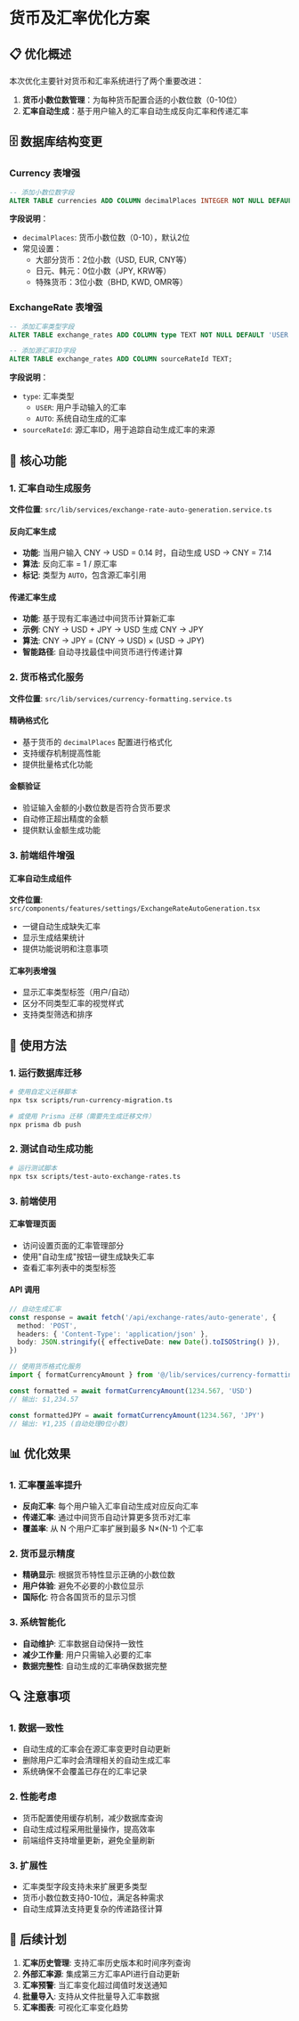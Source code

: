# 货币及汇率优化方案

## 📋 优化概述

本次优化主要针对货币和汇率系统进行了两个重要改进：

1. **货币小数位数管理**：为每种货币配置合适的小数位数（0-10位）
2. **汇率自动生成**：基于用户输入的汇率自动生成反向汇率和传递汇率

## 🗄️ 数据库结构变更

### Currency 表增强

```sql
-- 添加小数位数字段
ALTER TABLE currencies ADD COLUMN decimalPlaces INTEGER NOT NULL DEFAULT 2;
```

**字段说明**：

- `decimalPlaces`: 货币小数位数（0-10），默认2位
- 常见设置：
  - 大部分货币：2位小数（USD, EUR, CNY等）
  - 日元、韩元：0位小数（JPY, KRW等）
  - 特殊货币：3位小数（BHD, KWD, OMR等）

### ExchangeRate 表增强

```sql
-- 添加汇率类型字段
ALTER TABLE exchange_rates ADD COLUMN type TEXT NOT NULL DEFAULT 'USER';

-- 添加源汇率ID字段
ALTER TABLE exchange_rates ADD COLUMN sourceRateId TEXT;
```

**字段说明**：

- `type`: 汇率类型
  - `USER`: 用户手动输入的汇率
  - `AUTO`: 系统自动生成的汇率
- `sourceRateId`: 源汇率ID，用于追踪自动生成汇率的来源

## 🔧 核心功能

### 1. 汇率自动生成服务

**文件位置**: `src/lib/services/exchange-rate-auto-generation.service.ts`

#### 反向汇率生成

- **功能**: 当用户输入 CNY → USD = 0.14 时，自动生成 USD → CNY = 7.14
- **算法**: 反向汇率 = 1 / 原汇率
- **标记**: 类型为 `AUTO`，包含源汇率引用

#### 传递汇率生成

- **功能**: 基于现有汇率通过中间货币计算新汇率
- **示例**: CNY → USD + JPY → USD 生成 CNY → JPY
- **算法**: CNY → JPY = (CNY → USD) × (USD → JPY)
- **智能路径**: 自动寻找最佳中间货币进行传递计算

### 2. 货币格式化服务

**文件位置**: `src/lib/services/currency-formatting.service.ts`

#### 精确格式化

- 基于货币的 `decimalPlaces` 配置进行格式化
- 支持缓存机制提高性能
- 提供批量格式化功能

#### 金额验证

- 验证输入金额的小数位数是否符合货币要求
- 自动修正超出精度的金额
- 提供默认金额生成功能

### 3. 前端组件增强

#### 汇率自动生成组件

**文件位置**: `src/components/features/settings/ExchangeRateAutoGeneration.tsx`

- 一键自动生成缺失汇率
- 显示生成结果统计
- 提供功能说明和注意事项

#### 汇率列表增强

- 显示汇率类型标签（用户/自动）
- 区分不同类型汇率的视觉样式
- 支持类型筛选和排序

## 🚀 使用方法

### 1. 运行数据库迁移

```bash
# 使用自定义迁移脚本
npx tsx scripts/run-currency-migration.ts

# 或使用 Prisma 迁移（需要先生成迁移文件）
npx prisma db push
```

### 2. 测试自动生成功能

```bash
# 运行测试脚本
npx tsx scripts/test-auto-exchange-rates.ts
```

### 3. 前端使用

#### 汇率管理页面

- 访问设置页面的汇率管理部分
- 使用"自动生成"按钮一键生成缺失汇率
- 查看汇率列表中的类型标签

#### API 调用

```typescript
// 自动生成汇率
const response = await fetch('/api/exchange-rates/auto-generate', {
  method: 'POST',
  headers: { 'Content-Type': 'application/json' },
  body: JSON.stringify({ effectiveDate: new Date().toISOString() }),
})

// 使用货币格式化服务
import { formatCurrencyAmount } from '@/lib/services/currency-formatting.service'

const formatted = await formatCurrencyAmount(1234.567, 'USD')
// 输出: $1,234.57

const formattedJPY = await formatCurrencyAmount(1234.567, 'JPY')
// 输出: ¥1,235 (自动处理0位小数)
```

## 📊 优化效果

### 1. 汇率覆盖率提升

- **反向汇率**: 每个用户输入汇率自动生成对应反向汇率
- **传递汇率**: 通过中间货币自动计算更多货币对汇率
- **覆盖率**: 从 N 个用户汇率扩展到最多 N×(N-1) 个汇率

### 2. 货币显示精度

- **精确显示**: 根据货币特性显示正确的小数位数
- **用户体验**: 避免不必要的小数位显示
- **国际化**: 符合各国货币的显示习惯

### 3. 系统智能化

- **自动维护**: 汇率数据自动保持一致性
- **减少工作量**: 用户只需输入必要的汇率
- **数据完整性**: 自动生成的汇率确保数据完整

## 🔍 注意事项

### 1. 数据一致性

- 自动生成的汇率会在源汇率变更时自动更新
- 删除用户汇率时会清理相关的自动生成汇率
- 系统确保不会覆盖已存在的汇率记录

### 2. 性能考虑

- 货币配置使用缓存机制，减少数据库查询
- 自动生成过程采用批量操作，提高效率
- 前端组件支持增量更新，避免全量刷新

### 3. 扩展性

- 汇率类型字段支持未来扩展更多类型
- 货币小数位数支持0-10位，满足各种需求
- 自动生成算法支持更复杂的传递路径计算

## 🎯 后续计划

1. **汇率历史管理**: 支持汇率历史版本和时间序列查询
2. **外部汇率源**: 集成第三方汇率API进行自动更新
3. **汇率预警**: 当汇率变化超过阈值时发送通知
4. **批量导入**: 支持从文件批量导入汇率数据
5. **汇率图表**: 可视化汇率变化趋势
